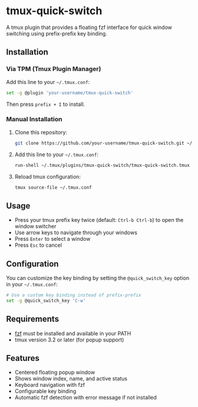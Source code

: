 # tmux-quick-switch

A tmux plugin that provides a floating fzf interface for quick window switching using prefix-prefix key binding.

## Installation

### Via TPM (Tmux Plugin Manager)

Add this line to your `~/.tmux.conf`:

```bash
set -g @plugin 'your-username/tmux-quick-switch'
```

Then press `prefix + I` to install.

### Manual Installation

1. Clone this repository:
   ```bash
   git clone https://github.com/your-username/tmux-quick-switch.git ~/.tmux/plugins/tmux-quick-switch
   ```

2. Add this line to your `~/.tmux.conf`:
   ```bash
   run-shell ~/.tmux/plugins/tmux-quick-switch/tmux-quick-switch.tmux
   ```

3. Reload tmux configuration:
   ```bash
   tmux source-file ~/.tmux.conf
   ```

## Usage

- Press your tmux prefix key twice (default: `Ctrl-b Ctrl-b`) to open the window switcher
- Use arrow keys to navigate through your windows
- Press `Enter` to select a window
- Press `Esc` to cancel

## Configuration

You can customize the key binding by setting the `@quick_switch_key` option in your `~/.tmux.conf`:

```bash
# Use a custom key binding instead of prefix-prefix
set -g @quick_switch_key 'C-w'
```

## Requirements

- [fzf](https://github.com/junegunn/fzf) must be installed and available in your PATH
- tmux version 3.2 or later (for popup support)

## Features

- Centered floating popup window
- Shows window index, name, and active status
- Keyboard navigation with fzf
- Configurable key binding
- Automatic fzf detection with error message if not installed